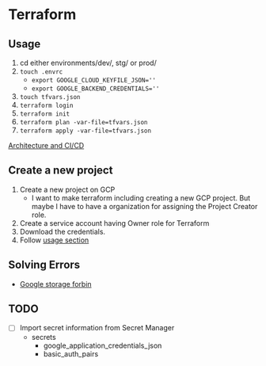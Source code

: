 # Terraform

## Usage

1. cd either environments/dev/, stg/ or prod/
1. `touch .envrc`
   - `export GOOGLE_CLOUD_KEYFILE_JSON=''`
   - `export GOOGLE_BACKEND_CREDENTIALS=''`
1. `touch tfvars.json`
1. `terraform login`
1. `terraform init`
1. `terraform plan -var-file=tfvars.json`
1. `terraform apply -var-file=tfvars.json`

[Architecture and CI/CD](https://www.figma.com/file/z0wL2E7mvqkDGmF9NprSyU/Otomo-Dev?type=design&node-id=0-1&mode=design&t=Usf3ebcbkUVzcvLG-11)

## Create a new project

1. Create a new project on GCP
   - I want to make terraform including creating a new GCP project. But maybe I have to have a organization for assigning the Project Creator role.
1. Create a service account having Owner role for Terraform
1. Download the credentials.
1. Follow [usage section](#usage)

## Solving Errors

- [Google storage forbin](https://github.com/hashicorp/terraform/issues/17222)

## TODO

- [ ] Import secret information from Secret Manager
  - secrets
    - google_application_credentials_json
    - basic_auth_pairs
